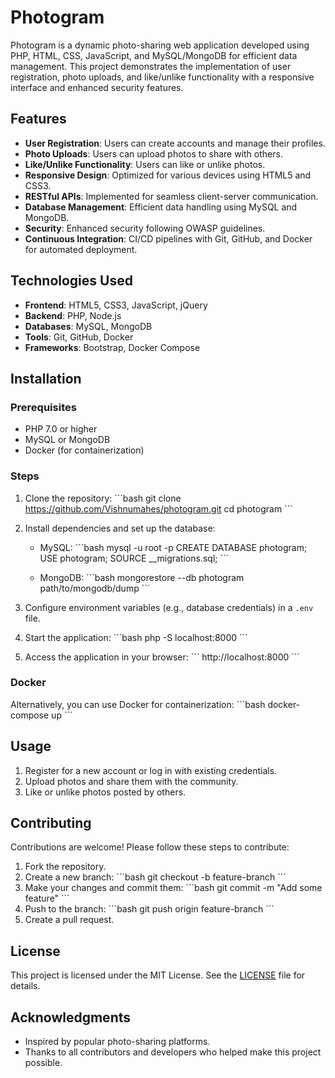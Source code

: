 
# Photogram

Photogram is a dynamic photo-sharing web application developed using PHP, HTML, CSS, JavaScript, and MySQL/MongoDB for efficient data management. This project demonstrates the implementation of user registration, photo uploads, and like/unlike functionality with a responsive interface and enhanced security features.

## Features

- **User Registration**: Users can create accounts and manage their profiles.
- **Photo Uploads**: Users can upload photos to share with others.
- **Like/Unlike Functionality**: Users can like or unlike photos.
- **Responsive Design**: Optimized for various devices using HTML5 and CSS3.
- **RESTful APIs**: Implemented for seamless client-server communication.
- **Database Management**: Efficient data handling using MySQL and MongoDB.
- **Security**: Enhanced security following OWASP guidelines.
- **Continuous Integration**: CI/CD pipelines with Git, GitHub, and Docker for automated deployment.

## Technologies Used

- **Frontend**: HTML5, CSS3, JavaScript, jQuery
- **Backend**: PHP, Node.js
- **Databases**: MySQL, MongoDB
- **Tools**: Git, GitHub, Docker
- **Frameworks**: Bootstrap, Docker Compose

## Installation

### Prerequisites

- PHP 7.0 or higher
- MySQL or MongoDB
- Docker (for containerization)

### Steps

1. Clone the repository:
   \`\`\`bash
   git clone https://github.com/Vishnumahes/photogram.git
   cd photogram
   \`\`\`

2. Install dependencies and set up the database:
   - MySQL:
     \`\`\`bash
     mysql -u root -p
     CREATE DATABASE photogram;
     USE photogram;
     SOURCE __migrations.sql;
     \`\`\`

   - MongoDB:
     \`\`\`bash
     mongorestore --db photogram path/to/mongodb/dump
     \`\`\`

3. Configure environment variables (e.g., database credentials) in a `.env` file.

4. Start the application:
   \`\`\`bash
   php -S localhost:8000
   \`\`\`

5. Access the application in your browser:
   \`\`\`
   http://localhost:8000
   \`\`\`

### Docker

Alternatively, you can use Docker for containerization:
\`\`\`bash
docker-compose up
\`\`\`

## Usage

1. Register for a new account or log in with existing credentials.
2. Upload photos and share them with the community.
3. Like or unlike photos posted by others.

## Contributing

Contributions are welcome! Please follow these steps to contribute:

1. Fork the repository.
2. Create a new branch:
   \`\`\`bash
   git checkout -b feature-branch
   \`\`\`
3. Make your changes and commit them:
   \`\`\`bash
   git commit -m "Add some feature"
   \`\`\`
4. Push to the branch:
   \`\`\`bash
   git push origin feature-branch
   \`\`\`
5. Create a pull request.

## License

This project is licensed under the MIT License. See the [LICENSE](LICENSE) file for details.

## Acknowledgments

- Inspired by popular photo-sharing platforms.
- Thanks to all contributors and developers who helped make this project possible.
